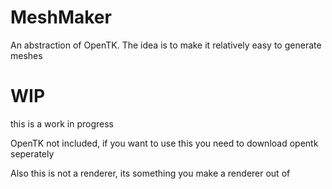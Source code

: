 # MeshMaker
An abstraction of OpenTK. The idea is to make it relatively easy to generate meshes
# WIP
this is a work in progress

OpenTK not included, if you want to use this you need to download opentk seperately

Also this is not a renderer, its something you make a renderer out of
